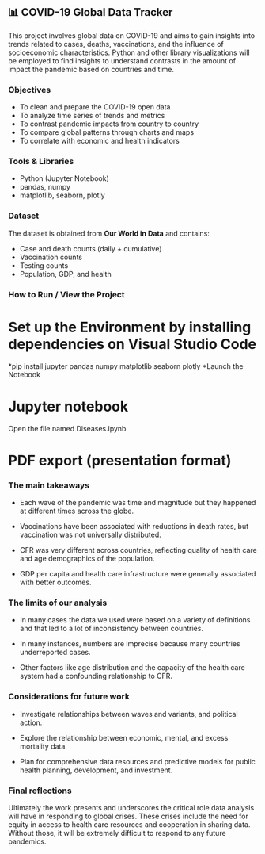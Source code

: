 ## 📊 COVID-19 Global Data Tracker 

This project involves global data on COVID-19 and aims to gain insights into trends related to cases, deaths, vaccinations, and the influence of socioeconomic characteristics. Python and other library visualizations will be employed to find insights to understand contrasts in the amount of impact the pandemic based on countries and time.


### Objectives

* To clean and prepare the COVID-19 open data
* To analyze time series of trends and metrics 
* To contrast pandemic impacts from country to country
* To compare global patterns through charts and maps
* To correlate with economic and health indicators


### Tools & Libraries

* Python (Jupyter Notebook)
* pandas, numpy
* matplotlib, seaborn, plotly


### Dataset

The dataset is obtained from **Our World in Data** and contains:

* Case and death counts (daily + cumulative)
* Vaccination counts
* Testing counts
* Population, GDP, and health


### How to Run / View the Project

# Set up the Environment by installing dependencies on Visual Studio Code
*pip install jupyter pandas numpy matplotlib seaborn plotly
*Launch the Notebook

# Jupyter notebook
Open the file named Diseases.ipynb

# PDF export (presentation format)

### The main takeaways

* Each wave of the pandemic was time and magnitude but they happened at different times across the globe. 

* Vaccinations have been associated with reductions in death rates, but vaccination was not universally distributed.

* CFR was very different across countries, reflecting quality of health care and age demographics of the population.

* GDP per capita and health care infrastructure were generally associated with better outcomes.

### The limits of our analysis

* In many cases the data we used were based on a variety of definitions and that led to a lot of inconsistency between countries.

* In many instances, numbers are imprecise because many countries underreported cases.

* Other factors like age distribution and the capacity of the health care system had a confounding relationship to CFR.

### Considerations for future work

* Investigate relationships between waves and variants, and political action.

* Explore the relationship between economic, mental, and excess mortality data.

* Plan for comprehensive data resources and predictive models for public health planning, development, and investment. 

### Final reflections

Ultimately the work presents and underscores the critical role data analysis will have in responding to global crises. These crises include the need for equity in access to health care resources and cooperation in sharing data. Without those, it will be extremely difficult to respond to any future pandemics.



